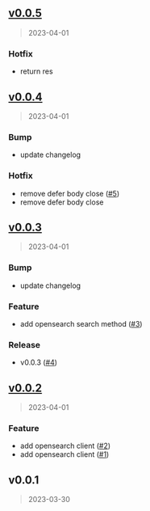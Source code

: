 
<a name="v0.0.5"></a>
## [v0.0.5](https://github.com/krobus00/krokit/compare/v0.0.4...v0.0.5)

> 2023-04-01

### Hotfix

* return res


<a name="v0.0.4"></a>
## [v0.0.4](https://github.com/krobus00/krokit/compare/v0.0.3...v0.0.4)

> 2023-04-01

### Bump

* update changelog

### Hotfix

* remove defer body close ([#5](https://github.com/krobus00/krokit/issues/5))
* remove defer body close


<a name="v0.0.3"></a>
## [v0.0.3](https://github.com/krobus00/krokit/compare/v0.0.2...v0.0.3)

> 2023-04-01

### Bump

* update changelog

### Feature

* add opensearch search method ([#3](https://github.com/krobus00/krokit/issues/3))

### Release

* v0.0.3 ([#4](https://github.com/krobus00/krokit/issues/4))


<a name="v0.0.2"></a>
## [v0.0.2](https://github.com/krobus00/krokit/compare/v0.0.1...v0.0.2)

> 2023-04-01

### Feature

* add opensearch client ([#2](https://github.com/krobus00/krokit/issues/2))
* add opensearch client ([#1](https://github.com/krobus00/krokit/issues/1))


<a name="v0.0.1"></a>
## v0.0.1

> 2023-03-30

